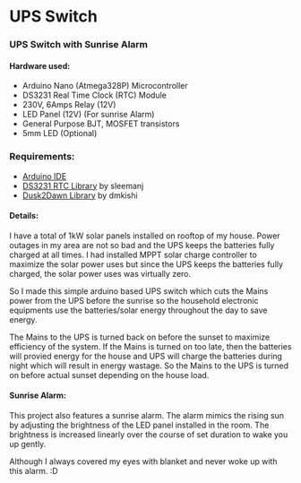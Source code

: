 # UPS Switch

### UPS Switch with Sunrise Alarm

#### Hardware used:
- Arduino Nano (Atmega328P) Microcontroller
- DS3231 Real Time Clock (RTC) Module
- 230V, 6Amps Relay (12V)
- LED Panel (12V) (For sunrise Alarm)
- General Purpose BJT, MOSFET transistors
- 5mm LED (Optional)

### Requirements:
- [Arduino IDE](https://www.arduino.cc/en/software "Download Arduino IDE")
- [DS3231 RTC Library](https://github.com/sleemanj/DS3231_Simple "by sleemanj") by sleemanj
- [Dusk2Dawn Library](https://github.com/dmkishi/Dusk2Dawn "by dmkishi") by dmkishi

#### Details:
I have a total of 1kW solar panels installed on rooftop of my house. Power outages in my area are not so bad and the UPS keeps the batteries fully charged at all times. I had installed MPPT solar charge controller to maximize the solar power uses but since the UPS keeps the batteries fully charged, the solar power uses was virtually zero. 

So I made this simple arduino based UPS switch which cuts the Mains power from the UPS before the sunrise so the household electronic equipments use the batteries/solar energy throughout the day to save energy.

The Mains to the UPS is turned back on before the sunset to maximize efficiency of the system. If the Mains is turned on too late, then the batteries will provied energy for the house and UPS will charge the batteries during night which will result in energy wastage. So the Mains to the UPS is turned on before actual sunset depending on the house load.

#### Sunrise Alarm:
This project also features a sunrise alarm. The alarm mimics the rising sun by adjusting the brightness of the LED panel installed in the room. The brightness is increased linearly over the course of set duration to wake you up gently.

Although I always covered my eyes with blanket and never woke up with this alarm. :D
